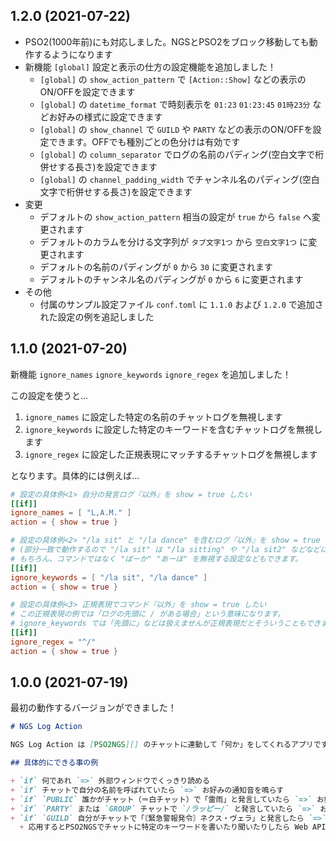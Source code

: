 ## 1.2.0 (2021-07-22)

+ PSO2(1000年前)にも対応しました。NGSとPSO2をブロック移動しても動作するようになります
+ 新機能 `[global]` 設定と表示の仕方の設定機能を追加しました！
  + `[global]` の `show_action_pattern` で `[Action::Show]` などの表示のON/OFFを設定できます
  + `[global]` の `datetime_format` で時刻表示を `01:23` `01:23:45` `01時23分` などお好みの様式に設定できます
  + `[global]` の `show_channel` で  `GUILD` や `PARTY` などの表示のON/OFFを設定できます。OFFでも種別ごとの色分けは有効です
  + `[global]` の `column_separator` でログの名前のパディング(空白文字で桁併せする長さ)を設定できます
  + `[global]` の `channel_padding_width` でチャンネル名のパディング(空白文字で桁併せする長さ)を設定できます
+ 変更
  + デフォルトの `show_action_pattern` 相当の設定が `true` から `false` へ変更されます
  + デフォルトのカラムを分ける文字列が `タブ文字1つ` から `空白文字1つ` に変更されます
  + デフォルトの名前のパディングが `0` から `30` に変更されます
  + デフォルトのチャンネル名のパディングが `0` から `6` に変更されます
+ その他
  + 付属のサンプル設定ファイル `conf.toml` に `1.1.0` および `1.2.0` で追加された設定の例を追記しました

## 1.1.0 (2021-07-20)

新機能 `ignore_names` `ignore_keywords` `ignore_regex` を追加しました！

この設定を使うと…

1. `ignore_names` に設定した特定の名前のチャットログを無視します
2. `ignore_keywords` に設定した特定のキーワードを含むチャットログを無視します
3. `ignore_regex` に設定した正規表現にマッチするチャットログを無視します

となります。具体的には例えば…

```toml
# 設定の具体例<1> 自分の発言ログ『以外』を show = true したい
[[if]]
ignore_names = [ "L,A.M." ]
action = { show = true }
```

```toml
# 設定の具体例<2> "/la sit" と "/la dance" を含むログ『以外』を show = true したい
# (部分一致で動作するので "/la sit" は "/la sitting" や "/la sit2" などなどにヒットします。"/la dance" も同様です。)
# もちろん、コマンドではなく "ばーか" "あーほ" を無視する設定などもできます。
[[if]]
ignore_keywords = [ "/la sit", "/la dance" ]
action = { show = true }
```

```toml
# 設定の具体例<3> 正規表現でコマンド『以外』を show = true したい
# この正規表現の例では「ログの先頭に / がある場合」という意味になります。
# ignore_keywords では「先頭に」などは扱えませんが正規表現だとそういうこともできます。
[[if]]
ignore_regex = "^/"
action = { show = true }
```

## 1.0.0 (2021-07-19)

最初の動作するバージョンができました！

```md
# NGS Log Action

NGS Log Action は [PSO2NGS][] のチャットに連動して「何か」をしてくれるアプリです。

## 具体的にできる事の例

+ `if` 何であれ `=>` 外部ウィンドウでくっきり読める
+ `if` チャットで自分の名前を呼ばれていたら `=>` お好みの通知音を鳴らす
+ `if` `PUBLIC` 誰かがチャット（＝白チャット）で「雷雨」と発言していたら `=>` お好みの通知音を鳴らす
+ `if` `PARTY` または `GROUP` チャットで `/ラッピー/` と発言していたら `=>` お好みのコマンドを実行して何かをする
+ `if` `GUILD` 自分がチャットで「〘緊急警報発令〙ネクス・ヴェラ」と発言したら `=>` Web API `https://example.com/our_guild_sns/api` を叩く
  + 応用するとPSO2NGSでチャットに特定のキーワードを書いたり聞いたりしたら Web API 経由で Discord や Twitter の BOT に何かしてもらう、伝言のように転送して貰うこともできます。
```


